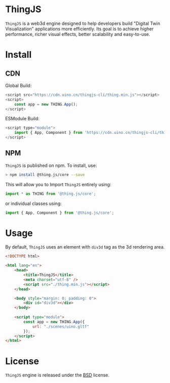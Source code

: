 # ThingJS

`ThingJS` is a web3d engine designed to help developers build "Digital Twin Visualization" applications more efficiently. Its goal is to achieve higher performance, richer visual effects, better scalability and easy-to-use.

# Install
<!-- install -->

## CDN
Global Build:
```javascript
<script src="https://cdn.uino.cn/thingjs-cli/thing.min.js"></script>
<script>
    const app = new THING.App();
</script>
```

ESModule Build:
```javascript
<script type="module">
    import { App, Component } from 'https://cdn.uino.cn/thingjs-cli/thing.min.esm.js';
</script>
```

## NPM 
`ThingJS` is published on npm. To install, use:
```bash
> npm install @thing.js/core --save	
```

This will allow you to Import `ThingJS` entirely using:
```javascript
import * as THING from '@thing.js/core';
```

or individual classes using:
```javascript
import { App, Component } from '@thing.js/core';
```

# Usage

By default, `ThingJS` uses an element with `div3d` tag as the 3d rendering area.
```html
<!DOCTYPE html>

<html lang="en">
    <head>
        <title>ThingJS</title>
        <meta charset="utf-8" />
        <script src="./thing.min.js"></script>
    </head>

    <body style="margin: 0; padding: 0">
        <div id="div3d"></div>
    </body>
    
    <script type="module">
        const app = new THING.App({
            url: "./scenes/uino.gltf"
        });
    </script>
</html>
```

# License 

`ThingJS` engine is released under the [BSD](https://github.com/UINOSOFT/thingjs/blob/40f5a60d5e3e5f44a9013de036a1e064323409c6/LICENSE) license. 
